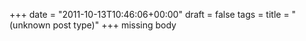 +++
date = "2011-10-13T10:46:06+00:00"
draft = false
tags = 
title = "(unknown post type)"
+++
missing body